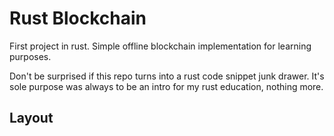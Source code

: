 # Rust Blockchain
First project in rust. Simple offline blockchain implementation for learning purposes.

Don't be surprised if this repo turns into a rust code snippet junk drawer. It's sole purpose
was always to be an intro for my rust education, nothing more.


## Layout
